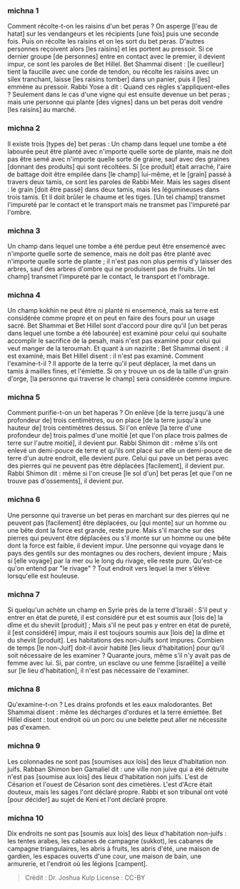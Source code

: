 
### michna 1
Comment récolte-t-on les raisins d'un bet peras ? On asperge [l'eau de hatat] sur les vendangeurs et les récipients [une fois] puis une seconde fois. Puis on récolte les raisins et on les sort du bet peras. D'autres personnes reçoivent alors [les raisins] et les portent au pressoir. Si ce dernier groupe [de personnes] entre en contact avec le premier, il devient impur, ce sont les paroles de Bet Hillel. Bet Shammai disent : [le cueilleur] tient la faucille avec une corde de tendon, ou récolte les raisins avec un silex tranchant, laisse [les raisins tomber] dans un panier, puis il [les] emmène au pressoir. Rabbi Yose a dit : Quand ces règles s'appliquent-elles ? Seulement dans le cas d'une vigne qui est ensuite devenue un bet peras ; mais une personne qui plante [des vignes] dans un bet peras doit vendre [les raisins] au marché.

### michna 2
Il existe trois [types de] bet peras : Un champ dans lequel une tombe a été labourée peut être planté avec n'importe quelle sorte de plante, mais ne doit pas être semé avec n'importe quelle sorte de graine, sauf avec des graines [donnant des produits] qui sont récoltées. Si [ce produit] était arraché, l'aire de battage doit être empilée dans [le champ] lui-même, et le [grain] passé à travers deux tamis, ce sont les paroles de Rabbi Meir. Mais les sages disent : le grain [doit être passé] dans deux tamis, mais les légumineuses dans trois tamis. Et il doit brûler le chaume et les tiges. [Un tel champ] transmet l'impureté par le contact et le transport mais ne transmet pas l'impureté par l'ombre.

### michna 3
Un champ dans lequel une tombe a été perdue peut être ensemencé avec n'importe quelle sorte de semence, mais ne doit pas être planté avec n'importe quelle sorte de plante ; il n'est pas non plus permis d'y laisser des arbres, sauf des arbres d'ombre qui ne produisent pas de fruits. Un tel champ] transmet l'impureté par le contact, le transport et l'ombrage.

### michna 4
Un champ kokhin ne peut être ni planté ni ensemencé, mais sa terre est considérée comme propre et on peut en faire des fours pour un usage sacré. Bet Shammai et Bet Hillel sont d'accord pour dire qu'il [un bet peras dans lequel une tombe a été labourée] est examiné pour celui qui souhaite accomplir le sacrifice de la pesah, mais n'est pas examiné pour celui qui veut manger de la teroumah. Et quant à un nazirite : Bet Shammai disent : il est examiné, mais Bet Hillel disent : il n'est pas examiné. Comment l'examine-t-il ? Il apporte de la terre qu'il peut déplacer, la met dans un tamis à mailles fines, et l'émiette. Si on y trouve un os de la taille d'un grain d'orge, [la personne qui traverse le champ] sera considérée comme impure.

### michna 5
Comment purifie-t-on un bet haperas ? On enlève [de la terre jusqu'à une profondeur de] trois centimètres, ou on place [de la terre jusqu'à une hauteur de] trois centimètres dessus. Si l'on enlève [la terre d'une profondeur de] trois palmes d'une moitié [et que l'on place trois palmes de terre sur l'autre moitié], il devient pur. Rabbi Shimon dit : même s'ils ont enlevé un demi-pouce de terre et qu'ils ont placé sur elle un demi-pouce de terre d'un autre endroit, elle devient pure. Celui qui pave un bet peras avec des pierres qui ne peuvent pas être déplacées [facilement], il devient pur. Rabbi Shimon dit : même si l'on creuse [le sol d'un] bet peras [et que l'on ne trouve pas d'ossements], il devient pur.

### michna 6
Une personne qui traverse un bet peras en marchant sur des pierres qui ne peuvent pas [facilement] être déplacées, ou [qui monte] sur un homme ou une bête dont la force est grande, reste pure. Mais s'il marche sur des pierres qui peuvent être déplacées ou s'il monte sur un homme ou une bête dont la force est faible, il devient impur. Une personne qui voyage dans le pays des gentils sur des montagnes ou des rochers, devient impure ; Mais si [elle voyage] par la mer ou le long du rivage, elle reste pure. Qu'est-ce qu'on entend par "le rivage" ? Tout endroit vers lequel la mer s'élève lorsqu'elle est houleuse.

### michna 7
Si quelqu'un achète un champ en Syrie près de la terre d'Israël : S'il peut y entrer en état de pureté, il est considéré pur et est soumis aux [lois de] la dîme et du sheviit [produit] ; Mais s'il ne peut pas y entrer en état de pureté, il [est considéré] impur, mais il est toujours soumis aux [lois de] la dîme et du sheviit [produit]. Les habitations des non-Juifs sont impures. Combien de temps [le non-Juif] doit-il avoir habité [les lieux d'habitation] pour qu'il soit nécessaire de les examiner ? Quarante jours, même s'il n'y avait pas de femme avec lui. Si, par contre, un esclave ou une femme [israélite] a veillé sur [le lieu d'habitation], il n'est pas nécessaire de l'examiner.

### michna 8
Qu'examine-t-on ? Les drains profonds et les eaux malodorantes. Bet Shammai disent : même les décharges d'ordures et la terre émiettée. Bet Hillel disent : tout endroit où un porc ou une belette peut aller ne nécessite pas d'examen.

### michna 9
Les colonnades ne sont pas [soumises aux lois] des lieux d'habitation non juifs. Rabban Shimon ben Gamaliel dit : une ville non juive qui a été détruite n'est pas [soumise aux lois] des lieux d'habitation non juifs. L'est de Césarion et l'ouest de Césarion sont des cimetières. L'est d'Acre était douteux, mais les sages l'ont déclaré propre. Rabbi et son tribunal ont voté [pour décider] au sujet de Keni et l'ont déclaré propre.

### michna 10
Dix endroits ne sont pas [soumis aux lois] des lieux d'habitation non-juifs : les tentes arabes, les cabanes de campagne (sukkot), les cabanes de campagne triangulaires, les abris à fruits, les abris d'été, une maison de gardien, les espaces ouverts d'une cour, une maison de bain, une armurerie, et l'endroit où les légions [campent].

>Crédit : Dr. Joshua Kulp
>License : CC-BY